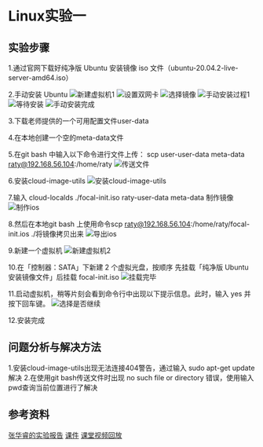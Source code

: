 # Linux实验一

## 实验步骤
1.通过官网下载好纯净版 Ubuntu 安装镜像 iso 文件（ubuntu-20.04.2-live-server-amd64.iso）

2.手动安装 Ubuntu 
![新建虚拟机1](/img/新建虚拟机1.jpg)
![设置双网卡](/img/设置双网卡.png)
![选择镜像](/img/选择镜像.png)
![手动安装过程1](/img/手动安装过程1.png)
![等待安装](/img/等待安装.png)
![手动安装完成](/img/手动安装完成.png)

3.下载老师提供的一个可用配置文件user-data

4.在本地创建一个空的meta-data文件

5.在git bash 中输入以下命令进行文件上传： scp user-user-data meta-data raty@192.168.56.104:/home/raty
![传送文件](/img/传送data文件.png)

6.安装cloud-image-utils
![安装cloud-image-utils](/img/安装cloud-image-utils.png)

7.输入 cloud-localds ./focal-init.iso raty-user-data meta-data 制作镜像
![制作ios](/img/制作ios.png)

8.然后在本地git bash 上使用命令scp raty@192.168.56.104:/home/raty/focal-init.ios ./将镜像拷贝出来
![导出ios](/img/导出ios文件.png)

9.新建一个虚拟机
![新建虚拟机2](/img/新建虚拟机2.png)

10.在「控制器：SATA」下新建 2 个虚拟光盘，按顺序 先挂载「纯净版 Ubuntu 安装镜像文件」后挂载 focal-init.iso
![挂载完毕](/img/挂载完毕.png)

11.启动虚拟机，稍等片刻会看到命令行中出现以下提示信息。此时，输入 yes 并按下回车键。
![选择是否继续](/img/选择是否继续.png)

12.安装完成

## 问题分析与解决方法
1.安装cloud-image-utils出现无法连接404警告，通过输入 sudo apt-get update 解决
2.在使用git bash传送文件时出现 no such file or directory 错误，使用输入pwd查询当前位置进行了解决

## 参考资料
[张华睿的实验报告](https://github.com/CUCCS/2021-linux-public-Zhang1933/blob/b67252c6e2ceda0fba0bcd83268f86fe6baea43b/ch0x01/0x01.md "张华睿的实验报告")
[课件](https://c4pr1c3.gitee.io/linuxsysadmin/chap0x01.exp.md.html#/steps-to-auto-focal-2 "课件")
[课堂视频回放](https://www.bilibili.com/video/BV1Hb4y1R7FE?t=708&p=27 "课堂视频回放")